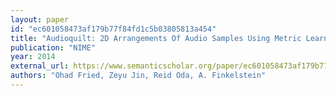 ```yaml
---
layout: paper
id: "ec601058473af179b77f84fd1c5b03805813a454"
title: "Audioquilt: 2D Arrangements Of Audio Samples Using Metric Learning And Kernelized Sorting"
publication: "NIME"
year: 2014
external_url: https://www.semanticscholar.org/paper/ec601058473af179b77f84fd1c5b03805813a454
authors: "Ohad Fried, Zeyu Jin, Reid Oda, A. Finkelstein"
---
```

